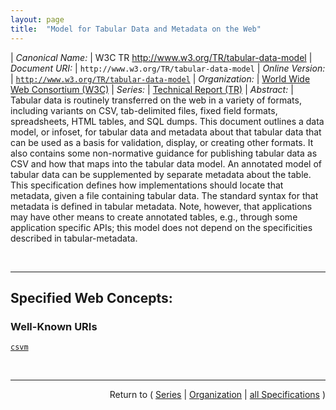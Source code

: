 ```yaml
---
layout: page
title:  "Model for Tabular Data and Metadata on the Web"
---
```


| *Canonical Name:* | W3C TR http://www.w3.org/TR/tabular-data-model
| *Document URI:* | `http://www.w3.org/TR/tabular-data-model`
| *Online Version:* | [`http://www.w3.org/TR/tabular-data-model`](http://www.w3.org/TR/tabular-data-model)
| *Organization:* | [World Wide Web Consortium (W3C)](..  "List of specification series by this organization")
| *Series:* | [Technical Report (TR)](.  "List of specifications in this series")
| *Abstract:* | Tabular data is routinely transferred on the web in a variety of formats, including variants on CSV, tab-delimited files, fixed field formats, spreadsheets, HTML tables, and SQL dumps. This document outlines a data model, or infoset, for tabular data and metadata about that tabular data that can be used as a basis for validation, display, or creating other formats. It also contains some non-normative guidance for publishing tabular data as CSV and how that maps into the tabular data model. An annotated model of tabular data can be supplemented by separate metadata about the table. This specification defines how implementations should locate that metadata, given a file containing tabular data. The standard syntax for that metadata is defined in tabular metadata. Note, however, that applications may have other means to create annotated tables, e.g., through some application specific APIs; this model does not depend on the specificities described in tabular-metadata.

<br/>
<hr/>

## Specified Web Concepts:

### Well-Known URIs

[`csvm`](/concepts/well-known-uri/csvm "If the user has not supplied a metadata file as overriding metadata and no applicable metadata file has been discovered through a Link header, processors must attempt to locate a metadata documents through site-wide configuration. In this case, processors must retrieve the file from the well-known URI /.well-known/csvm.")



<br/>
<hr/>

<p style="text-align: right">Return to ( <a href="./">Series</a> | <a href="../">Organization</a> | <a href="../../">all Specifications</a> )</p>